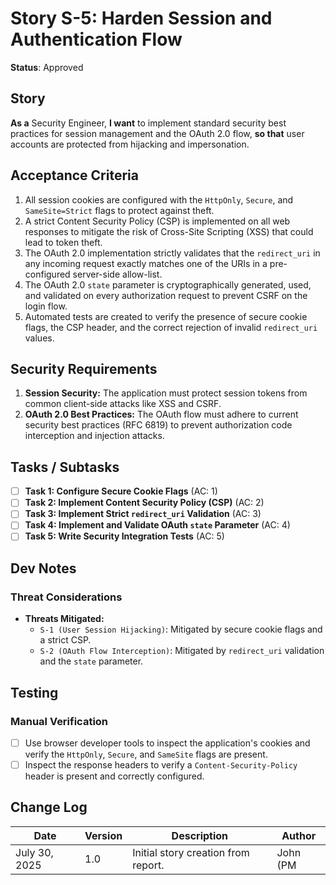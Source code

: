 # Story S-5: Harden Session and Authentication Flow

**Status**: Approved

## Story

**As a** Security Engineer,
**I want** to implement standard security best practices for session management and the OAuth 2.0 flow,
**so that** user accounts are protected from hijacking and impersonation.

## Acceptance Criteria

1.  All session cookies are configured with the `HttpOnly`, `Secure`, and `SameSite=Strict` flags to protect against theft.
2.  A strict Content Security Policy (CSP) is implemented on all web responses to mitigate the risk of Cross-Site Scripting (XSS) that could lead to token theft.
3.  The OAuth 2.0 implementation strictly validates that the `redirect_uri` in any incoming request exactly matches one of the URIs in a pre-configured server-side allow-list.
4.  The OAuth 2.0 `state` parameter is cryptographically generated, used, and validated on every authorization request to prevent CSRF on the login flow.
5.  Automated tests are created to verify the presence of secure cookie flags, the CSP header, and the correct rejection of invalid `redirect_uri` values.

## Security Requirements

1.  **Session Security:** The application must protect session tokens from common client-side attacks like XSS and CSRF.
2.  **OAuth 2.0 Best Practices:** The OAuth flow must adhere to current security best practices (RFC 6819) to prevent authorization code interception and injection attacks.

## Tasks / Subtasks

-   [ ] **Task 1: Configure Secure Cookie Flags** (AC: 1)
-   [ ] **Task 2: Implement Content Security Policy (CSP)** (AC: 2)
-   [ ] **Task 3: Implement Strict `redirect_uri` Validation** (AC: 3)
-   [ ] **Task 4: Implement and Validate OAuth `state` Parameter** (AC: 4)
-   [ ] **Task 5: Write Security Integration Tests** (AC: 5)

## Dev Notes

### Threat Considerations

* **Threats Mitigated:**
    * `S-1 (User Session Hijacking)`: Mitigated by secure cookie flags and a strict CSP.
    * `S-2 (OAuth Flow Interception)`: Mitigated by `redirect_uri` validation and the `state` parameter.

## Testing

### Manual Verification
-   [ ] Use browser developer tools to inspect the application's cookies and verify the `HttpOnly`, `Secure`, and `SameSite` flags are present.
-   [ ] Inspect the response headers to verify a `Content-Security-Policy` header is present and correctly configured.

## Change Log

| Date          | Version | Description                   | Author      |
|---------------|---------|-------------------------------|-------------|
| July 30, 2025 | 1.0     | Initial story creation from report. | John (PM
